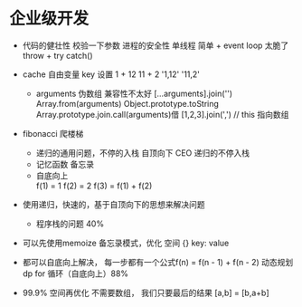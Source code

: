 # 企业级开发

- 代码的健壮性
    校验一下参数
    进程的安全性
    单线程 简单 + event loop 太脆了 
    throw + try catch()

- cache 自由变量 key 设置
    1 + 12 11 + 2 '1,12' '11,2'
    - arguments 伪数组 兼容性不太好 
    [...arguments].join('')
    Array.from(arguments)
    Object.prototype.toString
    Array.prototype.join.call(arguments)借
    [1,2,3].join(',') // this 指向数组 
  
- fibonacci 爬楼梯
    - 递归的通用问题，不停的入栈
        自顶向下 CEO 递归的不停入栈
    - 记忆函数 备忘录
    - 自底向上  
        f(1) = 1 f(2) = 2 f(3) = f(1) + f(2)

- 使用递归，快速的，基于自顶向下的思想来解决问题
  - 程序栈的问题 40% 
- 可以先使用memoize 备忘录模式，优化
    空间 {} key: value
- 都可以自底向上解决， 每一步都有一个公式f(n) = f(n - 1) + f(n - 2) 动态规划 dp 
    for 循环（自底向上）88%
- 99.9%
    空间再优化 不需要数组， 我们只要最后的结果
    [a,b] = [b,a+b]